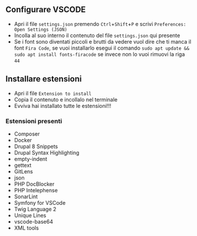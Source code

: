 ## Configurare VSCODE

* Apri il file `settings.json` premendo `Ctrl`+`Shift`+`P` e scrivi `Preferences: Open Settings (JSON)`
* Incolla al suo interno il contenuto del file `settings.json` qui presente
* Se i font sono diventati piccoli e brutti da vedere vuol dire che ti manca il font `Fira Code`, se vuoi installarlo esegui il comando `sudo apt update && sudo apt install fonts-firacode` se invece non lo vuoi rimuovi la riga `44`

## Installare estensioni
* Apri il file `Extension to install`
* Copia il contenuto e incollalo nel terminale
* Evviva hai installato tutte le estensioni!!!

### Estensioni presenti
* Composer
* Docker
* Drupal 8 Snippets
* Drupal Syntax Highlighting
* empty-indent
* gettext
* GitLens
* json
* PHP DocBlocker
* PHP Intelephense
* SonarLint
* Symfony for VSCode
* Twig Language 2
* Unique Lines
* vscode-base64
* XML tools
